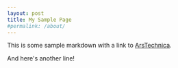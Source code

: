 ```yaml
---
layout: post
title: My Sample Page
#permalink: /about/
---
```


This is some sample markdown with a link to [ArsTechnica](https://arstechnica.com).

And here's another line!
